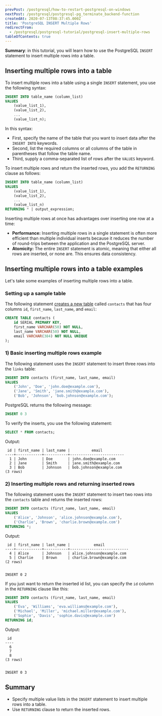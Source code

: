 ```yaml
---
prevPost: /postgresql/how-to-restart-postgresql-on-windows
nextPost: /postgresql/postgresql-pg_terminate_backend-function
createdAt: 2020-07-13T08:37:45.000Z
title: 'PostgreSQL INSERT Multiple Rows'
redirectFrom:
  - /postgresql/postgresql-tutorial/postgresql-insert-multiple-rows
tableOfContents: true
---
```


**Summary**: in this tutorial, you will learn how to use the PostgreSQL `INSERT` statement to insert multiple rows into a table.

## Inserting multiple rows into a table

To insert multiple rows into a table using a single `INSERT` statement, you use the following syntax:

```sql
INSERT INTO table_name (column_list)
VALUES
    (value_list_1),
    (value_list_2),
    ...
    (value_list_n);
```

In this syntax:

- First, specify the name of the table that you want to insert data after the `INSERT INTO` keywords.
- Second, list the required columns or all columns of the table in parentheses that follow the table name.
- Third, supply a comma-separated list of rows after the `VALUES` keyword.

To insert multiple rows and return the inserted rows, you add the `RETURNING` clause as follows:

```sql
INSERT INTO table_name (column_list)
VALUES
    (value_list_1),
    (value_list_2),
    ...
    (value_list_n)
RETURNING * | output_expression;
```

Inserting multiple rows at once has advantages over inserting one row at a time:

- **Performance:** Inserting multiple rows in a single statement is often more efficient than multiple individual inserts because it reduces the number of round-trips between the application and the PostgreSQL server.
- **Atomicity:** The entire `INSERT` statement is atomic, meaning that either all rows are inserted, or none are. This ensures data consistency.

## Inserting multiple rows into a table examples

Let's take some examples of inserting multiple rows into a table.

### Setting up a sample table

The following statement [creates a new table](/postgresql/postgresql-create-table) called `contacts` that has four columns `id`, `first_name`, `last_name`, and `email`:

```sql
CREATE TABLE contacts (
    id SERIAL PRIMARY KEY,
    first_name VARCHAR(50) NOT NULL,
    last_name VARCHAR(50) NOT NULL,
    email VARCHAR(384) NOT NULL UNIQUE
);
```

### 1) Basic inserting multiple rows example

The following statement uses the `INSERT` statement to insert three rows into the `links` table:

```sql
INSERT INTO contacts (first_name, last_name, email)
VALUES
    ('John', 'Doe', 'john.doe@example.com'),
    ('Jane', 'Smith', 'jane.smith@example.com'),
    ('Bob', 'Johnson', 'bob.johnson@example.com');
```

PostgreSQL returns the following message:

```sql
INSERT 0 3
```

To verify the inserts, you use the following statement:

```sql
SELECT * FROM contacts;
```

Output:

```
 id | first_name | last_name |          email
----+------------+-----------+-------------------------
  1 | John       | Doe       | john.doe@example.com
  2 | Jane       | Smith     | jane.smith@example.com
  3 | Bob        | Johnson   | bob.johnson@example.com
(3 rows)
```

### 2) Inserting multiple rows and returning inserted rows

The following statement uses the `INSERT` statement to insert two rows into the `contacts` table and returns the inserted rows:

```sql
INSERT INTO contacts (first_name, last_name, email)
VALUES
    ('Alice', 'Johnson', 'alice.johnson@example.com'),
    ('Charlie', 'Brown', 'charlie.brown@example.com')
RETURNING *;
```

Output:

```
 id | first_name | last_name |           email
----+------------+-----------+---------------------------
  4 | Alice      | Johnson   | alice.johnson@example.com
  5 | Charlie    | Brown     | charlie.brown@example.com
(2 rows)


INSERT 0 2
```

If you just want to return the inserted id list, you can specify the `id` column in the `RETURNING` clause like this:

```sql
INSERT INTO contacts (first_name, last_name, email)
VALUES
    ('Eva', 'Williams', 'eva.williams@example.com'),
    ('Michael', 'Miller', 'michael.miller@example.com'),
    ('Sophie', 'Davis', 'sophie.davis@example.com')
RETURNING id;
```

Output:

```
 id
----
  6
  7
  8
(3 rows)


INSERT 0 3
```

## Summary

- Specify multiple value lists in the `INSERT` statement to insert multiple rows into a table.
- Use `RETURNING` clause to return the inserted rows.
